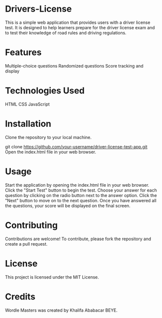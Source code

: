 # Drivers-License
  This is a simple web application that provides users with a driver license test. It is designed to help learners prepare for the driver license exam and to test their knowledge of road rules and driving regulations.

# Features
  Multiple-choice questions
  Randomized questions
  Score tracking and display
  
# Technologies Used
  HTML
  CSS
  JavaScript
  
# Installation
  Clone the repository to your local machine.
  
  git clone https://github.com/your-username/driver-license-test-app.git
  Open the index.html file in your web browser.
  
# Usage
  Start the application by opening the index.html file in your web browser.
  Click the "Start Test" button to begin the test.
  Choose your answer for each question by clicking on the radio button next to the answer option.
  Click the "Next" button to move on to the next question.
  Once you have answered all the questions, your score will be displayed on the final screen.

# Contributing
  Contributions are welcome! To contribute, please fork the repository and create a pull request.

# License
  This project is licensed under the MIT License.

# Credits
  Wordle Masters was created by Khalifa Ababacar BEYE.

